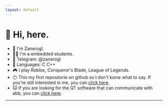 ```yaml
---
layout: default
---
```


# 👋 Hi, here.

- 👀 I'm Zanerogl.
- 👨‍💻 I'm a embedded students.
- 💬 Telegram: @zanerogl
- 🔘 Languages: C C++ 
- 🎮 I play Roblox, Conqueror's Blade, League of Legends.
- 😶 This my first repositorie on github so I don't konw what to say. If you're still interested in me, you can [click here](https://zanerogl.github.io).
- 🐱 If you are looking for the QT software that can communicate with abb, you can [click here](https://github.com/zanerogl/QT_OpenCV_TCP_Detect_System).

-----------

<!--
## My Note
> [Linux](./Note/Linux/Linux_Command_Set.html)
> 
> [STM32](./Note/STM32/STM32.html)
-->
